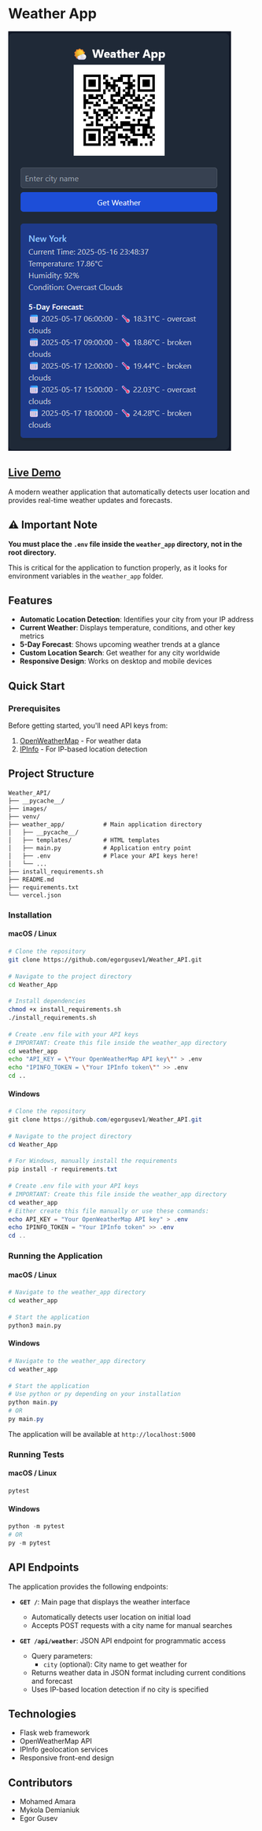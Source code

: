 # Weather App

![Weather App Screenshot](/images/weather_app.png)

## [Live Demo](https://weather-app-nine-sigma-76.vercel.app/)

A modern weather application that automatically detects user location and provides real-time weather updates and forecasts.

## ⚠️ Important Note

**You must place the `.env` file inside the `weather_app` directory, not in the root directory.**

This is critical for the application to function properly, as it looks for environment variables in the `weather_app` folder.

## Features

- **Automatic Location Detection**: Identifies your city from your IP address
- **Current Weather**: Displays temperature, conditions, and other key metrics
- **5-Day Forecast**: Shows upcoming weather trends at a glance
- **Custom Location Search**: Get weather for any city worldwide
- **Responsive Design**: Works on desktop and mobile devices

## Quick Start

### Prerequisites

Before getting started, you'll need API keys from:
1. [OpenWeatherMap](http://api.openweathermap.org) - For weather data
2. [IPInfo](https://ipinfo.io) - For IP-based location detection

## Project Structure

```
Weather_API/
├── __pycache__/
├── images/
├── venv/
├── weather_app/           # Main application directory
│   ├── __pycache__/
│   ├── templates/         # HTML templates
│   ├── main.py            # Application entry point
│   ├── .env               # Place your API keys here! 
│   └── ...
├── install_requirements.sh
├── README.md
├── requirements.txt
└── vercel.json
```

### Installation

#### macOS / Linux

```bash
# Clone the repository
git clone https://github.com/egorgusev1/Weather_API.git

# Navigate to the project directory
cd Weather_App

# Install dependencies
chmod +x install_requirements.sh
./install_requirements.sh

# Create .env file with your API keys
# IMPORTANT: Create this file inside the weather_app directory
cd weather_app
echo "API_KEY = \"Your OpenWeatherMap API key\"" > .env
echo "IPINFO_TOKEN = \"Your IPInfo token\"" >> .env
cd ..
```

#### Windows

```powershell
# Clone the repository
git clone https://github.com/egorgusev1/Weather_API.git

# Navigate to the project directory
cd Weather_App

# For Windows, manually install the requirements
pip install -r requirements.txt

# Create .env file with your API keys
# IMPORTANT: Create this file inside the weather_app directory
cd weather_app
# Either create this file manually or use these commands:
echo API_KEY = "Your OpenWeatherMap API key" > .env
echo IPINFO_TOKEN = "Your IPInfo token" >> .env
cd ..
```

### Running the Application

#### macOS / Linux

```bash
# Navigate to the weather_app directory
cd weather_app

# Start the application
python3 main.py
```

#### Windows

```powershell
# Navigate to the weather_app directory
cd weather_app

# Start the application
# Use python or py depending on your installation
python main.py
# OR
py main.py
```

The application will be available at `http://localhost:5000`

### Running Tests

#### macOS / Linux

```bash
pytest
```

#### Windows

```powershell
python -m pytest
# OR
py -m pytest
```

## API Endpoints

The application provides the following endpoints:

- **`GET /`**: Main page that displays the weather interface
  - Automatically detects user location on initial load
  - Accepts POST requests with a city name for manual searches

- **`GET /api/weather`**: JSON API endpoint for programmatic access
  - Query parameters:
    - `city` (optional): City name to get weather for
  - Returns weather data in JSON format including current conditions and forecast
  - Uses IP-based location detection if no city is specified

## Technologies

- Flask web framework
- OpenWeatherMap API
- IPInfo geolocation services
- Responsive front-end design

## Contributors

- Mohamed Amara
- Mykola Demianiuk
- Egor Gusev
